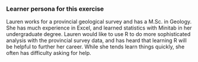 
### Learner persona for this exercise

Lauren works for a provincial geological survey and has a M.Sc. in Geology. She has much experience in Excel, and learned statistics with Minitab in her undergraduate degree. Lauren would like to use R to do more sophisticated analysis with the provincial survey data, and has heard that learning R will be helpful to further her career. While she tends learn things quickly, she often has difficulty asking for help.
